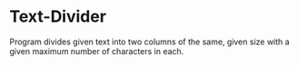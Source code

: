 # Text-Divider
Program divides given text into two columns of the same, given size with a given maximum number of characters in each.
